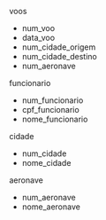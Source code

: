voos
  - num_voo
  - data_voo
  - num_cidade_origem
  - num_cidade_destino
  - num_aeronave
  
funcionario
  - num_funcionario
  - cpf_funcionario
  - nome_funcionario
  
cidade
  - num_cidade
  - nome_cidade
  
aeronave
  - num_aeronave
  - nome_aeronave
